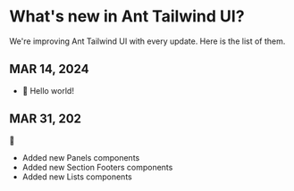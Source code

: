 # What's new in Ant Tailwind UI?

We're improving Ant Tailwind UI with every update. Here is the list of them.

## MAR 14, 2024

* 👋 Hello world!

## MAR 31, 202

💅

* Added new Panels components
* Added new Section Footers components
* Added new Lists components
